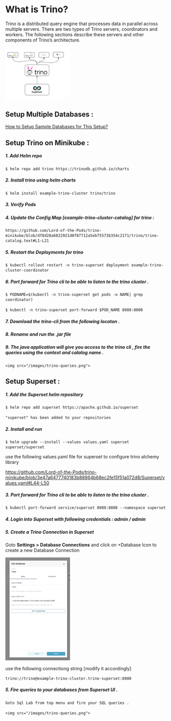 
What is Trino?
==============

Trino is a distributed query engine that processes data in parallel across multiple servers. There are two types of Trino servers, coordinators and workers. The following sections describe these servers and other components of Trino’s architecture.

<img src="/images/trino-superset.jpg" width="40%" height="40%">

Setup Multiple Databases :
--------------------------

[How to Setup Sample Databases for This Setup?](SetupDatabases.md)



Setup Trino on Minikube :
-------------------------

##### 1. Add Helm repo 

    $ helm repo add trino https://trinodb.github.io/charts

##### 2. Install trino using helm charts 

    $ helm install example-trino-cluster trino/trino
    

##### 3. Verify Pods


##### 4. Update the Config Map [example-trino-cluster-catalog] for trino :

    
    https://github.com/Lord-of-the-Pods/trino-minikube/blob/df8d28a6822921d0f87712a5eb75573b354c2171/trino/trino-catalog.text#L1-L21

##### 5. Restart the Deployments for trino

    $ kubectl rollout restart -n trino-superset deployment example-trino-cluster-coordinator
    

##### 6. Port forward for Trino cli to be able to listen to the trino cluster .

    $ PODNAME=$(kubectl -n trino-superset get pods -o NAME| grep coordinator)
    
    $ kubectl -n trino-superset port-forward $POD_NAME 8080:8080
    
##### 7. Download the trino-cli from the following locaton .

##### 8. Rename and run the .jar file

##### 9. The java application will give you access to the trino cli , fire the queries using the context and calalog name .


    <img src="/images/trino-queries.png">

Setup Superset :
----------------

##### 1. Add the Superset helm repository

   ```
   $ helm repo add superset https://apache.github.io/superset
    
   "superset" has been added to your repositories
   ```

##### 2. Install and run

   ```
   $ helm upgrade --install --values values.yaml superset superset/superset
   ```

   use the following values.yaml file for superset to configure trino alchemy library

   https://github.com/Lord-of-the-Pods/trino-minikube/blob/3e47a6477740183b88864b68ec2fe15f51a072d8/Superset/values.yaml#L44-L50

##### 3. Port forward for Trino cli to be able to listen to the trino cluster .

    $ kubectl port-forward service/superset 8088:8088 --namespace superset
    


##### 4. Login into Superset with following credentials : admin / admin

##### 5. Create a Trino Connection in Superset

Goto **Settings > Database Connections** and click on +Database Icon to create a new Database Connection
    
<img src="/images/trino-create-conn.png" width="40%" height="40%">

use the following connectiong string [modify it accordingly]

    
    trino://trino@example-trino-cluster.trino-superset:8080
    

##### 5. Fire queries to your databases from Superset UI .

    Goto Sql Lab from top menu and fire your SQL queries .

    <img src="/images/trino-queries.png">


